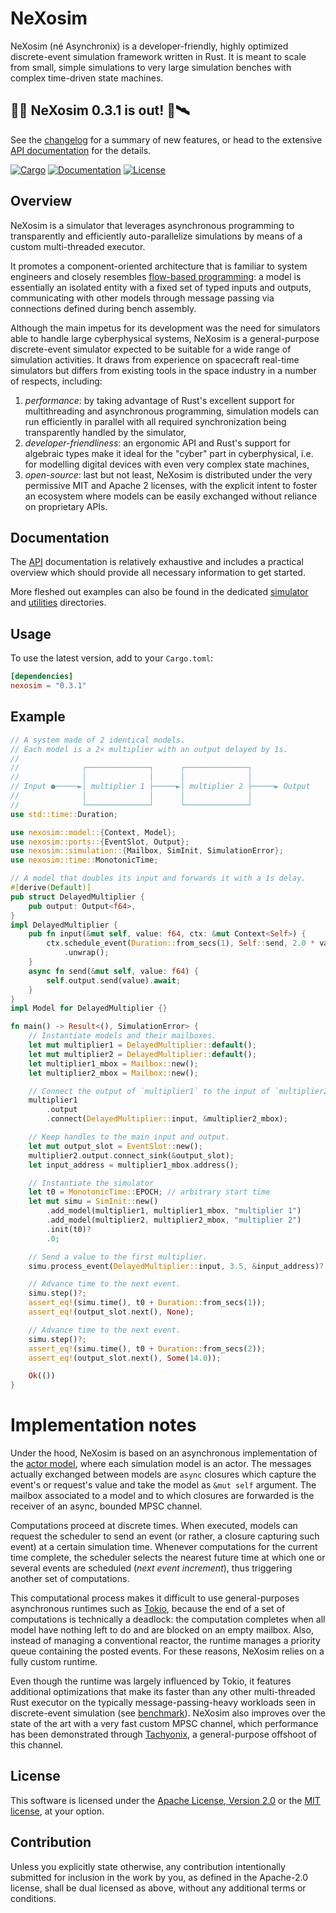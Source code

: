 # NeXosim

NeXosim (né Asynchronix) is a developer-friendly, highly optimized
discrete-event simulation framework written in Rust. It is meant to scale from
small, simple simulations to very large simulation benches with complex
time-driven state machines.


## 🎉🥳 NeXosim 0.3.1 is out! 🚀🛰️

See the [changelog](CHANGELOG.md) for a summary of new features, or head to the extensive [API documentation][API] for the details.

[![Cargo](https://img.shields.io/crates/v/nexosim.svg)](https://crates.io/crates/nexosim)
[![Documentation](https://docs.rs/nexosim/badge.svg)](https://docs.rs/nexosim)
[![License](https://img.shields.io/badge/license-MIT%2FApache--2.0-blue.svg)](https://github.com/asynchronics/nexosim#license)


## Overview

NeXosim is a simulator that leverages asynchronous programming to
transparently and efficiently auto-parallelize simulations by means of a custom
multi-threaded executor.

It promotes a component-oriented architecture that is familiar to system
engineers and closely resembles [flow-based programming][FBP]: a model is
essentially an isolated entity with a fixed set of typed inputs and outputs,
communicating with other models through message passing via connections defined
during bench assembly.

Although the main impetus for its development was the need for simulators able
to handle large cyberphysical systems, NeXosim is a general-purpose
discrete-event simulator expected to be suitable for a wide range of simulation
activities. It draws from experience on spacecraft real-time simulators but
differs from existing tools in the space industry in a number of respects,
including:

1) *performance*: by taking advantage of Rust's excellent support for
   multithreading and asynchronous programming, simulation models can run
   efficiently in parallel with all required synchronization being transparently
   handled by the simulator,
2) *developer-friendliness*: an ergonomic API and Rust's support for algebraic
   types make it ideal for the "cyber" part in cyberphysical, i.e. for modelling
   digital devices with even very complex state machines,
3) *open-source*: last but not least, NeXosim is distributed under the very
   permissive MIT and Apache 2 licenses, with the explicit intent to foster an
   ecosystem where models can be easily exchanged without reliance on
   proprietary APIs.

[FBP]: https://en.wikipedia.org/wiki/Flow-based_programming


## Documentation

The [API] documentation is relatively exhaustive and includes a practical
overview which should provide all necessary information to get started.

More fleshed out examples can also be found in the dedicated
[simulator](nexosim/examples) and [utilities](nexosim-util/examples)
directories.

[API]: https://docs.rs/nexosim


## Usage

To use the latest version, add to your `Cargo.toml`:

```toml
[dependencies]
nexosim = "0.3.1"
```


## Example

```rust
// A system made of 2 identical models.
// Each model is a 2× multiplier with an output delayed by 1s.
//
//              ┌──────────────┐      ┌──────────────┐
//              │              │      │              │
// Input ●─────►│ multiplier 1 ├─────►│ multiplier 2 ├─────► Output
//              │              │      │              │
//              └──────────────┘      └──────────────┘
use std::time::Duration;

use nexosim::model::{Context, Model};
use nexosim::ports::{EventSlot, Output};
use nexosim::simulation::{Mailbox, SimInit, SimulationError};
use nexosim::time::MonotonicTime;

// A model that doubles its input and forwards it with a 1s delay.
#[derive(Default)]
pub struct DelayedMultiplier {
    pub output: Output<f64>,
}
impl DelayedMultiplier {
    pub fn input(&mut self, value: f64, ctx: &mut Context<Self>) {
        ctx.schedule_event(Duration::from_secs(1), Self::send, 2.0 * value)
            .unwrap();
    }
    async fn send(&mut self, value: f64) {
        self.output.send(value).await;
    }
}
impl Model for DelayedMultiplier {}

fn main() -> Result<(), SimulationError> {
    // Instantiate models and their mailboxes.
    let mut multiplier1 = DelayedMultiplier::default();
    let mut multiplier2 = DelayedMultiplier::default();
    let multiplier1_mbox = Mailbox::new();
    let multiplier2_mbox = Mailbox::new();

    // Connect the output of `multiplier1` to the input of `multiplier2`.
    multiplier1
        .output
        .connect(DelayedMultiplier::input, &multiplier2_mbox);

    // Keep handles to the main input and output.
    let mut output_slot = EventSlot::new();
    multiplier2.output.connect_sink(&output_slot);
    let input_address = multiplier1_mbox.address();

    // Instantiate the simulator
    let t0 = MonotonicTime::EPOCH; // arbitrary start time
    let mut simu = SimInit::new()
        .add_model(multiplier1, multiplier1_mbox, "multiplier 1")
        .add_model(multiplier2, multiplier2_mbox, "multiplier 2")
        .init(t0)?
        .0;

    // Send a value to the first multiplier.
    simu.process_event(DelayedMultiplier::input, 3.5, &input_address)?;

    // Advance time to the next event.
    simu.step()?;
    assert_eq!(simu.time(), t0 + Duration::from_secs(1));
    assert_eq!(output_slot.next(), None);

    // Advance time to the next event.
    simu.step()?;
    assert_eq!(simu.time(), t0 + Duration::from_secs(2));
    assert_eq!(output_slot.next(), Some(14.0));

    Ok(())
}
```

# Implementation notes

Under the hood, NeXosim is based on an asynchronous implementation of the
[actor model][actor_model], where each simulation model is an actor. The
messages actually exchanged between models are `async` closures which capture
the event's or request's value and take the model as `&mut self` argument. The
mailbox associated to a model and to which closures are forwarded is the
receiver of an async, bounded MPSC channel.

Computations proceed at discrete times. When executed, models can request the
scheduler to send an event (or rather, a closure capturing such event) at a
certain simulation time. Whenever computations for the current time complete,
the scheduler selects the nearest future time at which one or several events are
scheduled (*next event increment*), thus triggering another set of computations.

This computational process makes it difficult to use general-purposes
asynchronous runtimes such as [Tokio][tokio], because the end of a set of
computations is technically a deadlock: the computation completes when all model
have nothing left to do and are blocked on an empty mailbox. Also, instead of
managing a conventional reactor, the runtime manages a priority queue containing
the posted events. For these reasons, NeXosim relies on a fully custom
runtime.

Even though the runtime was largely influenced by Tokio, it features additional
optimizations that make its faster than any other multi-threaded Rust executor
on the typically message-passing-heavy workloads seen in discrete-event
simulation (see [benchmark]). NeXosim also improves over the state of the
art with a very fast custom MPSC channel, which performance has been
demonstrated through [Tachyonix][tachyonix], a general-purpose offshoot of this
channel.

[actor_model]: https://en.wikipedia.org/wiki/Actor_model

[tokio]: https://github.com/tokio-rs/tokio

[tachyonix]: https://github.com/asynchronics/tachyonix

[benchmark]: https://github.com/asynchronics/tachyobench


## License

This software is licensed under the [Apache License, Version 2.0](LICENSE-APACHE) or the
[MIT license](LICENSE-MIT), at your option.


## Contribution

Unless you explicitly state otherwise, any contribution intentionally submitted
for inclusion in the work by you, as defined in the Apache-2.0 license, shall be
dual licensed as above, without any additional terms or conditions.
